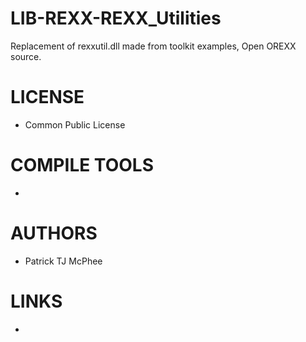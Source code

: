 LIB-REXX-REXX_Utilities
=======================

Replacement of rexxutil.dll made from toolkit examples, Open OREXX source.

LICENSE
===============
* Common Public License

COMPILE TOOLS
===============
* 
 
AUTHORS
===============
* Patrick TJ McPhee

LINKS
===============
* 
